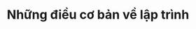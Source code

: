 ---
layout: tag
title: Những điều cơ bản về lập trình
excerpt: Những kiến thức cơ bản nhất về ngành lập trình viên, công nghệ thông tin, chia sẻ cách để học lập trình một cách nhanh và hiệu quả nhất, những kinh nghiệm quý báu dành cho người mới học. Những đam mê và khó khăn trên con đường trở thành lập trình viên
permalink: /tags/nhung-dieu-co-ban-ve-lap-trinh
tag_name: nhung-dieu-co-ban-ve-lap-trinh
---